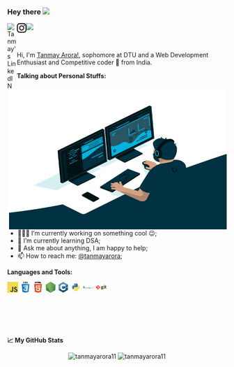 ### Hey there <img src="https://media.giphy.com/media/hvRJCLFzcasrR4ia7z/giphy.gif">

<a href="https://www.linkedin.com/in/tanmay-arora-751319197/">
  <img align="left" alt="Tanmay's LinkedIN" width="22px" src="https://raw.githubusercontent.com/peterthehan/peterthehan/master/assets/linkedin.svg" />
</a>

<a href="https://www.instagram.com/tanmay.arora11/">
  <img align="left" alt="Tanmay's Instagram" width="22px" src="https://raw.githubusercontent.com/zenPidgin/instagram_svg/8330bc7954493d18badc36dd73b4958130edb0a0/instagram.svg" />
</a>

![](https://visitor-badge.glitch.me/badge?page_id=tanmayarora11.tanmayarora11)

<br />

Hi, I'm [Tanmay Arora!](https://tanmayarora11.github.io/), sophomore at DTU and a Web Development Enthusiast and Competitive coder 🚀 from India.

  <img align="right" alt="GIF" src="https://github.com/tanmayarora11/tanmayarora11/blob/main/coding.gif?raw=true" width="500" height="320" />
  
**Talking about Personal Stuffs:**

- 👨🏽‍💻 I’m currently working on something cool :wink:;
- 🌱 I’m currently learning DSA; 
- 💬 Ask me about anything, I am happy to help;
- 📫 How to reach me: [@tanmayarora](https://www.linkedin.com/in/tanmay-arora-751319197/);

**Languages and Tools:**  

<code><img height="25" src="https://raw.githubusercontent.com/github/explore/80688e429a7d4ef2fca1e82350fe8e3517d3494d/topics/javascript/javascript.png"></code>
<code><img height="25" src="https://raw.githubusercontent.com/github/explore/80688e429a7d4ef2fca1e82350fe8e3517d3494d/topics/css/css.png"></code>
<code><img height="25" src="https://raw.githubusercontent.com/github/explore/5c058a388828bb5fde0bcafd4bc867b5bb3f26f3/topics/html/html.png"></code>
<code><img height="25" src="https://raw.githubusercontent.com/github/explore/80688e429a7d4ef2fca1e82350fe8e3517d3494d/topics/nodejs/nodejs.png"></code>
<code><img height="25" src="https://raw.githubusercontent.com/github/explore/80688e429a7d4ef2fca1e82350fe8e3517d3494d/topics/cpp/cpp.png"></code>
<code><img height="25" src="https://raw.githubusercontent.com/github/explore/80688e429a7d4ef2fca1e82350fe8e3517d3494d/topics/python/python.png"></code>
<code><img height="25" src="https://raw.githubusercontent.com/github/explore/80688e429a7d4ef2fca1e82350fe8e3517d3494d/topics/mongodb/mongodb.png"></code>
<code><img height="25" src="https://raw.githubusercontent.com/github/explore/80688e429a7d4ef2fca1e82350fe8e3517d3494d/topics/git/git.png"></code>



<br/>
<br/>
<br/>
<br/>

**📈 My GitHub Stats**


<p align="center"> <img src="https://github-readme-stats.vercel.app/api?username=tanmayarora11&show_icons=true&theme=gotham" alt="tanmayarora11" />
<img src="https://github-readme-stats.vercel.app/api/top-langs/?username=tanmayarora11&layout=compact&show_icons=true&theme=gotham" alt="tanmayarora11" />
</p>

<!--
**tanmayarora11/tanmayarora11** is a ✨ _special_ ✨ repository because its `README.md` (this file) appears on your GitHub profile.

Here are some ideas to get you started:

- 🔭 I’m currently working on ...
- 🌱 I’m currently learning ...
- 👯 I’m looking to collaborate on ...
- 🤔 I’m looking for help with ...
- 💬 Ask me about ...
- 📫 How to reach me: ...
- 😄 Pronouns: ...
- ⚡ Fun fact: ...
-->
